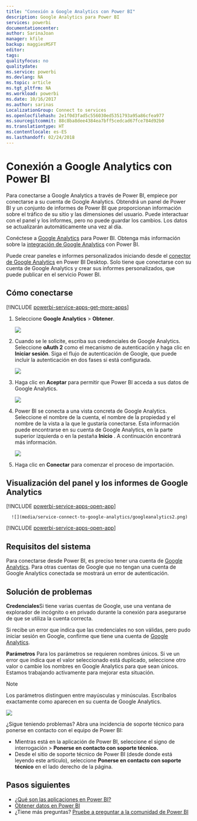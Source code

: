 ```yaml
---
title: "Conexión a Google Analytics con Power BI"
description: Google Analytics para Power BI
services: powerbi
documentationcenter: 
author: SarinaJoan
manager: kfile
backup: maggiesMSFT
editor: 
tags: 
qualityfocus: no
qualitydate: 
ms.service: powerbi
ms.devlang: NA
ms.topic: article
ms.tgt_pltfrm: NA
ms.workload: powerbi
ms.date: 10/16/2017
ms.author: sarinas
LocalizationGroup: Connect to services
ms.openlocfilehash: 2e1f0d3fad5c556030ed5351793a95a86cfea977
ms.sourcegitcommit: 88c8ba8dee4384ea7bff5cedcad67fce784d92b0
ms.translationtype: HT
ms.contentlocale: es-ES
ms.lasthandoff: 02/24/2018
---
```

# <a name="connect-to-google-analytics-with-power-bi"></a>Conexión a Google Analytics con Power BI
Para conectarse a Google Analytics a través de Power BI, empiece por conectarse a su cuenta de Google Analytics. Obtendrá un panel de Power BI y un conjunto de informes de Power BI que proporcionan información sobre el tráfico de su sitio y las dimensiones del usuario. Puede interactuar con el panel y los informes, pero no puede guardar los cambios. Los datos se actualizarán automáticamente una vez al día.

Conéctese a [Google Analytics](https://app.powerbi.com/getdata/services/google-analytics) para Power BI. Obtenga más información sobre la [integración de Google Analytics](https://powerbi.microsoft.com/integrations/google-analytics) con Power BI.

Puede crear paneles e informes personalizados iniciando desde el [conector de Google Analytics](service-google-analytics-connector.md) en Power BI Desktop. Solo tiene que conectarse con su cuenta de Google Analytics y crear sus informes personalizados, que puede publicar en el servicio Power BI.

## <a name="how-to-connect"></a>Cómo conectarse
[!INCLUDE [powerbi-service-apps-get-more-apps](./includes/powerbi-service-apps-get-more-apps.md)]

1. Seleccione **Google Analytics** \> **Obtener**.
   
   ![](media/service-connect-to-google-analytics/ga.png)
2. Cuando se le solicite, escriba sus credenciales de Google Analytics. Seleccione **oAuth 2** como el mecanismo de autenticación y haga clic en **Iniciar sesión**. Siga el flujo de autenticación de Google, que puede incluir la autenticación en dos fases si está configurada.
   
   ![](media/service-connect-to-google-analytics/creds.png)
3. Haga clic en **Aceptar** para permitir que Power BI acceda a sus datos de Google Analytics.
   
   ![](media/service-connect-to-google-analytics/googleanalytics.png)
4. Power BI se conecta a una vista concreta de Google Analytics. Seleccione el nombre de la cuenta, el nombre de la propiedad y el nombre de la vista a la que le gustaría conectarse. Esta información puede encontrarse en su cuenta de Google Analytics, en la parte superior izquierda o en la pestaña **Inicio** . A continuación encontrará más información. 
   
   ![](media/service-connect-to-google-analytics/params2.png)
5. Haga clic en **Conectar** para comenzar el proceso de importación. 

## <a name="view-the-google-analytics-dashboard-and-reports"></a>Visualización del panel y los informes de Google Analytics
[!INCLUDE [powerbi-service-apps-open-app](./includes/powerbi-service-apps-open-app.md)]

      ![](media/service-connect-to-google-analytics/googleanalytics2.png)

[!INCLUDE [powerbi-service-apps-open-app](./includes/powerbi-service-apps-what-now.md)]

## <a name="system-requirements"></a>Requisitos del sistema
Para conectarse desde Power BI, es preciso tener una cuenta de [Google Analytics](https://www.google.com/analytics/). Para otras cuentas de Google que no tengan una cuenta de Google Analytics conectada se mostrará un error de autenticación.

## <a name="troubleshooting"></a>Solución de problemas
**Credenciales**Si tiene varias cuentas de Google, use una ventana de explorador de incógnito o en privado durante la conexión para asegurarse de que se utiliza la cuenta correcta.

Si recibe un error que indica que las credenciales no son válidas, pero pudo iniciar sesión en Google, confirme que tiene una cuenta de [Google Analytics](https://www.google.com/analytics/).

**Parámetros** Para los parámetros se requieren nombres únicos. Si ve un error que indica que el valor seleccionado está duplicado, seleccione otro valor o cambie los nombres en Google Analytics para que sean únicos. Estamos trabajando activamente para mejorar esta situación.

>[!NOTE]
>Los parámetros distinguen entre mayúsculas y minúsculas. Escríbalos exactamente como aparecen en su cuenta de Google Analytics.

![](media/service-connect-to-google-analytics/pbi_googleanalytics1.png)

¿Sigue teniendo problemas? Abra una incidencia de soporte técnico para ponerse en contacto con el equipo de Power BI:

* Mientras está en la aplicación de Power BI, seleccione el signo de interrogación \> **Ponerse en contacto con soporte técnico.**
* Desde el sitio de soporte técnico de Power BI (desde donde está leyendo este artículo), seleccione **Ponerse en contacto con soporte técnico** en el lado derecho de la página.

## <a name="next-steps"></a>Pasos siguientes
* [¿Qué son las aplicaciones en Power BI?](service-install-use-apps.md)
* [Obtener datos en Power BI](service-get-data.md)
* ¿Tiene más preguntas? [Pruebe a preguntar a la comunidad de Power BI](http://community.powerbi.com/)

